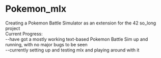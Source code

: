 # Pokemon_mlx
Creating a Pokemon Battle Simulator as an extension for the 42 so_long project\
Current Progress:\
--have got a mostly working text-based Pokemon Battle Sim up and running, with no major bugs to be seen\
--currently setting up and testing mlx and playing around with it
